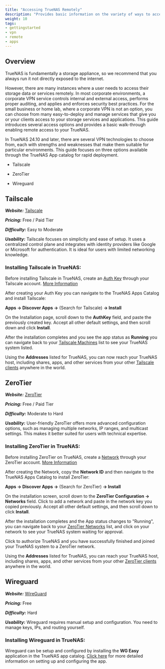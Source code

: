 ```yaml
---
title: "Accessing TrueNAS Remotely"
description: "Provides basic information on the variety of ways to access TrueNAS remotely"
weight: 10
tags:
- gettingstarted
- vpn
- remote
- apps
---
```


## Overview

TrueNAS is fundamentally a storage appliance, so we recommend that you always run it not directly exposed to the internet.

However, there are many instances where a user needs to access their storage data or services remotely. 
In most corporate environments, a corporate VPN service controls internal and external access, performs proper auditing, and applies and enforces security best practices. 
For the small business or home lab, where a corporate VPN is not an option, you can choose from many easy-to-deploy and manage services that give you or your clients access to your storage services and applications. 
This guide introduces several access options and provides a basic walk-through enabling remote access to your TrueNAS.

In TrueNAS 24.10 and later, there are several VPN technologies to choose from, each with strengths and weaknesses that make them suitable for particular environments. 
This guide focuses on three options available through the TrueNAS App catalog for rapid deployment. 

- Tailscale

- ZeroTier

- Wireguard

## Tailscale

***Website:*** [Tailscale](https://www.tailscale.com/)

***Pricing:*** Free / Paid Tier

***Difficulty:*** Easy to Moderate

***Usability:*** Tailscale focuses on simplicity and ease of setup. It uses a centralized control plane and integrates with identity providers like Google or Microsoft for authentication. It is ideal for users with limited networking knowledge.

### Installing Tailscale in TrueNAS:

Before installing Tailscale in TrueNAS, create an [Auth Key](https://login.tailscale.com/admin/settings/keys) through your Tailscale account. [More Information](https://tailscale.com/kb/1085/auth-keys)

After creating your Auth Key you can navigate to the TrueNAS Apps Catalog and install Tailscale:

**Apps -> Discover Apps ->** (Search for Tailscale) **-> Install**

On the Installation page, scroll down to the **AuthKey** field, and paste the previously created key. Accept all other default settings, and then scroll down and click **Install**.

After the installation completes and you see the app status as **Running** you can navigate back to your [Tailscale Machines](https://login.tailscale.com/admin/machines) list to see your TrueNAS system listed.

Using the **Addresses**  listed for TrueNAS, you can now reach your TrueNAS host, including shares, apps, and other services from your other [Tailscale clients](https://tailscale.com/download) anywhere in the world. 



## ZeroTier

***Website:*** [ZeroTier](https://www.zerotier.com/)

***Pricing:*** Free / Paid Tier

***Difficulty:*** Moderate to Hard

***Usability:*** User-friendly ZeroTier offers more advanced configuration options, such as managing multiple networks, IP ranges, and multicast settings. This makes it better suited for users with technical expertise.

### Installing ZeroTier in TrueNAS:

Before installing ZeroTier on TrueNAS, create a [Network](https://my.zerotier.com/network) through your ZeroTier account. [More Information](https://docs.zerotier.com/start)

After creating the Network, copy the **Network ID** and then navigate to the TrueNAS Apps Catalog to install ZeroTier:

**Apps -> Discover Apps ->** (Search for ZeroTier) **-> Install**

On the installation screen, scroll down to the **ZeroTier Configuration -> Networks** field.
Click to add a network and paste in the network key you copied previously. Accept all other default settings, and then scroll down to click **Install**.

After the installation completes and the App status changes to "Running", you can navigate back to your [ZeroTier Networks](https://my.zerotier.com/networks) list, and click on your network to see your TrueNAS system waiting for approval.

Click to authorize TrueNAS and you have successfully finished and joined your TrueNAS system to a ZeroTier network.

Using the **Addresses** listed for TrueNAS, you can reach your TrueNAS host, including shares, apps, and other services from your other [ZeroTier clients](https://www.zerotier.com/download/) anywhere in the world. 



## Wireguard

***Website:*** [WireGuard](https://www.wireguard.com)

***Pricing:*** Free

***Difficulty:*** Hard

***Usability:*** Wireguard requires manual setup and configuration. You need to manage keys, IPs, and routing yourself.

### Installing Wireguard in TrueNAS:

Wireguard can be setup and configured by installing the **WG Easy** application in the TrueNAS app catalog. [Click here](https://www.truenas.com/docs/truenasapps/stableapps/installwgeasyapp/) for more detailed information on  setting up and configuring the app.
